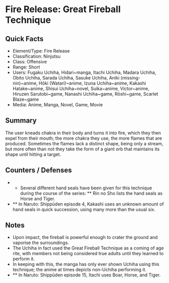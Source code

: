 # Fire Release: Great Fireball Technique

## Quick Facts
- Element/Type: Fire Release
- Classification: Ninjutsu
- Class: Offensive
- Range: Short
- Users: Fugaku Uchiha, Hidari~manga, Itachi Uchiha, Madara Uchiha, Obito Uchiha, Sarada Uchiha, Sasuke Uchiha, Aniki (missing-nin)~anime, Hōki (Watari)~anime, Izuna Uchiha~anime, Kakashi Hatake~anime, Shisui Uchiha~novel, Suika~anime, Victor~anime, Hiruzen Sarutobi~game, Nanashi Uchiha~game, Rōshi~game, Scarlet Blaze~game
- Media: Anime, Manga, Novel, Game, Movie

## Summary
The user kneads chakra in their body and turns it into fire, which they then expel from their mouth; the more chakra they use, the more flames that are produced. Sometimes the flames lack a distinct shape, being only a stream, but more often than not they take the form of a giant orb that maintains its shape until hitting a target.

## Counters / Defenses
- * Several different hand seals have been given for this technique during the course of the series:
** Rin no Sho lists the hand seals as Horse and Tiger.
- ** In Naruto: Shippūden episode 4, Kakashi uses an unknown amount of hand seals in quick succession, using many more than the usual six.

## Notes
- Upon impact, the fireball is powerful enough to crater the ground and vaporise the surroundings.
- The Uchiha in fact used the Great Fireball Technique as a coming of age rite, with members not being considered true adults until they learned to perform it.
- In keeping with this, the manga has only ever shown Uchiha using this technique; the anime at times depicts non-Uchiha performing it.
- ** In Naruto: Shippūden episode 15, Itachi uses Boar, Horse, and Tiger.
